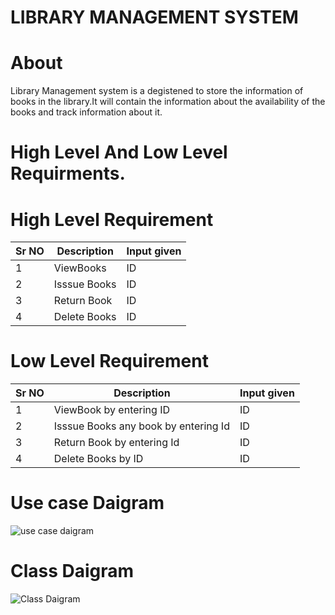 # LIBRARY MANAGEMENT SYSTEM
# About
Library Management system is a degistened to store the information of books in the library.It will contain the information about the availability of the books and track information about it.

# High Level And Low Level Requirments.

# High Level Requirement
| Sr NO     | Description      | Input given   |
| ------------- | ------------- | -------- |
| 1             | ViewBooks         | ID   |
| 2             |    Isssue Books      | ID  |
| 3             |    Return Book        | ID |
| 4              | Delete Books          | ID |




# Low Level Requirement
| Sr NO     | Description      | Input given   |
| -------------| ------------- | -------- |
| 1             | ViewBook by entering ID      | ID   |
| 2             |    Isssue Books any book by entering Id    | ID  |
| 3             |    Return Book by entering Id        | ID |
| 4              | Delete Books  by ID        | ID |


#  Use case Daigram

![use case daigram](https://user-images.githubusercontent.com/81684538/161410615-8178c19d-e964-4f65-bca8-154ab23e263b.png)


# Class Daigram
![Class Daigram](https://user-images.githubusercontent.com/81684538/161410624-5e3d9118-2a45-453a-80e1-f0cf333f84cf.png)
